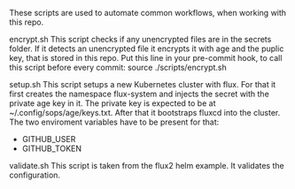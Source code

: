 These scripts are used to automate common workflows, when working
with this repo.

encrypt.sh
This script checks if any unencrypted files are in the 
secrets folder.
If it detects an unencrypted file it encrypts it with
age and the puplic key, that is stored in this repo.
Put this line in your pre-commit hook, to call this script before every commit:
source ./scripts/encrypt.sh

setup.sh
This script setups a new Kubernetes cluster with flux.
For that it first creates the namespace flux-system
and injects the secret with the private age key in it.
The private key is expected to be at ~/.config/sops/age/keys.txt.
After that it bootstraps fluxcd into the cluster.
The two enviroment variables have to be present for that:
 - GITHUB_USER
 - GITHUB_TOKEN

validate.sh
This script is taken from the flux2 helm example.
It validates the configuration.
